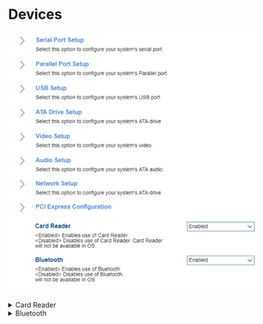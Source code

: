 # Devices #
![](./img/devices.png)

<details><summary>Card Reader</summary>

Whether card reader will be available in OS.

Options:

1.	**Enabled** - Default.
2.	Disabled

| WMI Setting name | Values | SVP / SMP Req'd | AMD/Intel |
|:---|:---|:---|:---|
| CardReader |Disabled, Enabled  | yes | Intel |

</details>

<details><summary>Bluetooth</summary>

Whether Bluetooth will be available in OS.

Options:

1.	**Enabled** - Default.
2.	Disabled  

| WMI Setting name | Values | SVP / SMP Req'd | AMD/Intel |
|:---|:---|:---|:---|
| Bluetooth | Disabled, Enabled | yes | Both |

</details>
